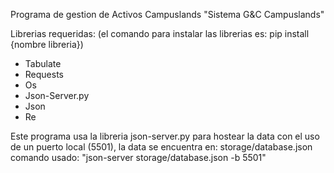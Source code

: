 Programa de gestion de Activos Campuslands "Sistema G&C Campuslands"

Librerias requeridas:
(el comando para instalar las librerias es: pip install {nombre libreria})

- Tabulate
- Requests
- Os
- Json-Server.py
- Json
- Re

Este programa usa la libreria json-server.py para hostear la data con el uso de un puerto local (5501), la data se encuentra en: storage/database.json
comando usado: "json-server storage/database.json -b 5501"
